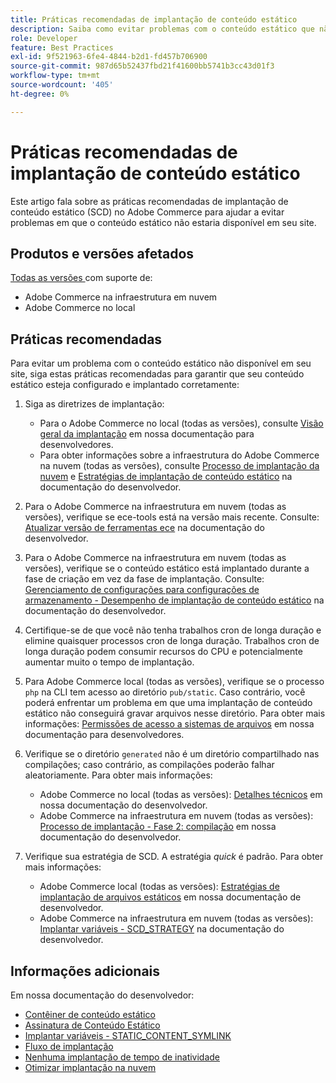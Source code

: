 ```yaml
---
title: Práticas recomendadas de implantação de conteúdo estático
description: Saiba como evitar problemas com o conteúdo estático que não aparece em sua loja do Adobe Commerce.
role: Developer
feature: Best Practices
exl-id: 9f521963-6fe4-4844-b2d1-fd457b706900
source-git-commit: 987d65b52437fbd21f41600bb5741b3cc43d01f3
workflow-type: tm+mt
source-wordcount: '405'
ht-degree: 0%

---
```


# Práticas recomendadas de implantação de conteúdo estático

Este artigo fala sobre as práticas recomendadas de implantação de conteúdo estático (SCD) no Adobe Commerce para ajudar a evitar problemas em que o conteúdo estático não estaria disponível em seu site.

## Produtos e versões afetados

[Todas as versões ](../../../release/versions.md) com suporte de:

* Adobe Commerce na infraestrutura em nuvem
* Adobe Commerce no local

## Práticas recomendadas

Para evitar um problema com o conteúdo estático não disponível em seu site, siga estas práticas recomendadas para garantir que seu conteúdo estático esteja configurado e implantado corretamente:

1. Siga as diretrizes de implantação:
   * Para o Adobe Commerce no local (todas as versões), consulte [Visão geral da implantação](../../../configuration/deployment/overview.md) em nossa documentação para desenvolvedores.
   * Para obter informações sobre a infraestrutura do Adobe Commerce na nuvem (todas as versões), consulte [Processo de implantação da nuvem](https://experienceleague.adobe.com/en/docs/commerce-cloud-service/user-guide/develop/deploy/process) e [Estratégias de implantação de conteúdo estático](https://experienceleague.adobe.com/en/docs/commerce-cloud-service/user-guide/develop/deploy/static-content) na documentação do desenvolvedor.

1. Para o Adobe Commerce na infraestrutura em nuvem (todas as versões), verifique se ece-tools está na versão mais recente. Consulte: [Atualizar versão de ferramentas ece](https://experienceleague.adobe.com/en/docs/commerce-cloud-service/user-guide/release-notes/ece-tools-package) na documentação do desenvolvedor.
1. Para o Adobe Commerce na infraestrutura em nuvem (todas as versões), verifique se o conteúdo estático está implantado durante a fase de criação em vez da fase de implantação. Consulte: [Gerenciamento de configurações para configurações de armazenamento - Desempenho de implantação de conteúdo estático](https://experienceleague.adobe.com/en/docs/commerce-cloud-service/user-guide/configure-store/store-settings#cloud-confman-scd-over) na documentação do desenvolvedor.
1. Certifique-se de que você não tenha trabalhos cron de longa duração e elimine quaisquer processos cron de longa duração. Trabalhos cron de longa duração podem consumir recursos do CPU e potencialmente aumentar muito o tempo de implantação.
1. Para Adobe Commerce local (todas as versões), verifique se o processo `php` na CLI tem acesso ao diretório `pub/static`. Caso contrário, você poderá enfrentar um problema em que uma implantação de conteúdo estático não conseguirá gravar arquivos nesse diretório. Para obter mais informações: [Permissões de acesso a sistemas de arquivos](https://experienceleague.adobe.com/docs/commerce-operations/configuration-guide/deployment/file-system-permissions.html) em nossa documentação para desenvolvedores.
1. Verifique se o diretório `generated` não é um diretório compartilhado nas compilações; caso contrário, as compilações poderão falhar aleatoriamente. Para obter mais informações:
   * Adobe Commerce no local (todas as versões): [Detalhes técnicos](https://experienceleague.adobe.com/docs/commerce-operations/configuration-guide/deployment/technical-details.html) em nossa documentação do desenvolvedor.
   * Adobe Commerce na infraestrutura em nuvem (todas as versões): [Processo de implantação - Fase 2: compilação](https://experienceleague.adobe.com/en/docs/commerce-cloud-service/user-guide/develop/deploy/best-practices#cloud-deploy-over-phases-build) em nossa documentação do desenvolvedor.

1. Verifique sua estratégia de SCD. A estratégia *quick* é padrão. Para obter mais informações:
   * Adobe Commerce local (todas as versões): [Estratégias de implantação de arquivos estáticos](https://experienceleague.adobe.com/docs/commerce-operations/configuration-guide/cli/static-view/static-view-file-strategy.html) em nossa documentação de desenvolvedor.
   * Adobe Commerce na infraestrutura em nuvem (todas as versões): [Implantar variáveis - SCD\_STRATEGY](https://experienceleague.adobe.com/en/docs/commerce-cloud-service/user-guide/configure/env/stage/variables-deploy#scd_strategy) na documentação do desenvolvedor.

## Informações adicionais

Em nossa documentação do desenvolvedor:

* [Contêiner de conteúdo estático](https://developer.adobe.com/commerce/admin-developer/pattern-library/containers/static-content/)
* [Assinatura de Conteúdo Estático](https://experienceleague.adobe.com/docs/commerce-operations/configuration-guide/cache/static-content-signing.html)
* [Implantar variáveis - STATIC\_CONTENT\_SYMLINK](https://experienceleague.adobe.com/en/docs/commerce-cloud-service/user-guide/configure/env/stage/variables-deploy#static_content_symlink)
* [Fluxo de implantação](../../../performance/deployment-flow.md)
* [Nenhuma implantação de tempo de inatividade](https://experienceleague.adobe.com/en/docs/commerce-cloud-service/user-guide/develop/deploy/reduce-downtime)
* [Otimizar implantação na nuvem](https://experienceleague.adobe.com/en/docs/commerce-cloud-service/user-guide/develop/deploy/optimization)
